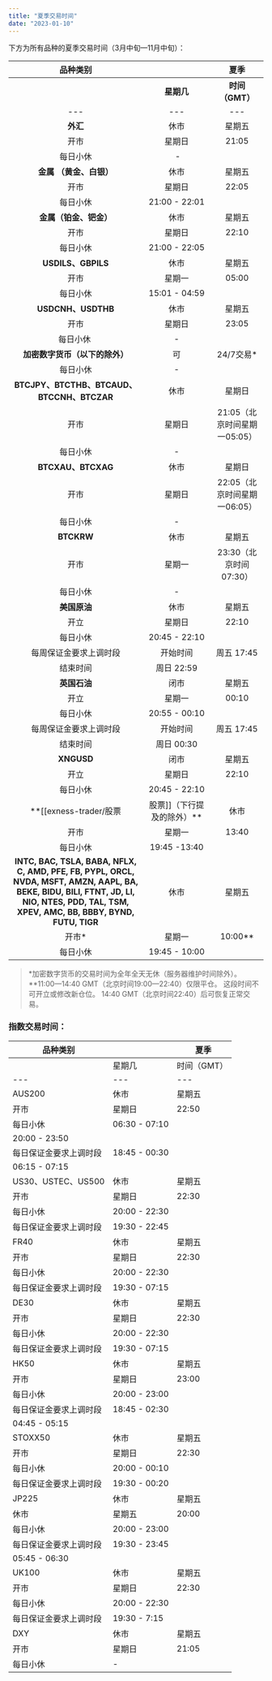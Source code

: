 ```yaml
---
title: "夏季交易时间"
date: "2023-01-10"
---
```


下方为所有品种的夏季交易时间（3月中旬—11月中旬）：

| **品种类别**|   | **夏季** |
|:---:|:---:|:---:|
|   | **星期几** | **时间（GMT）** |
| --- | --- | --- |
| **外汇** | 休市 | 星期五 | 20:59 |
| 开市 | 星期日 | 21:05 |
| 每日小休 |  - |
| **金属 （黄金、白银）** | 休市 | 星期五 | 20:59 |
| 开市 | 星期日 | 22:05 |
| 每日小休 | 21:00 - 22:01 |
| **金属（铂金、钯金）** | 休市 | 星期五 | 20:59 |
| 开市 | 星期日 | 22:10 |
| 每日小休 | 21:00 - 22:05 |
| **USDILS、GBPILS** | 休市 | 星期五 | 15:00 |
| 开市 | 星期一 | 05:00 |
| 每日小休 | 15:01 - 04:59 |
| **USDCNH、USDTHB** | 休市 | 星期五 | 20:59 |
| 开市 | 星期日 | 23:05 |
| 每日小休  | - |
| **加密数字货币（以下的除外）** | 可 | 24/7交易* |
| 每日小休 | - |
|**BTCJPY、BTCTHB、BTCAUD、BTCCNH、BTCZAR**| 休市 | 星期日 | 20:35（北京时间星期一04:35） |
| 开市 | 星期日 | 21:05（北京时间星期一05:05） |
| 每日小休 | - |
| **BTCXAU、BTCXAG**| 休市 | 星期日 | 21:35（北京时间星期一05:35） |
| 开市 | 星期日 | 22:05（北京时间星期一06:05） |
| 每日小休 | - |
| **BTCKRW**| 休市 | 星期五 | 21:00（北京时间星期六05:00） |
| 开市 | 星期一 | 23:30（北京时间07:30） |
| 每日小休 | - |
| **美国原油**  | 休市 | 星期五 | 20:45 |
| 开立 | 星期日 | 22:10 |
| 每日小休 | 20:45 - 22:10 |
| 每周保证金要求上调时段 | 开始时间 | 周五 17:45 |
| 结束时间 | 周日 22:59 |
| **英国石油** | 闭市 | 星期五 | 20:55 |
| 开立 | 星期一 | 00:10 |
| 每日小休 | 20:55 - 00:10 |
| 每周保证金要求上调时段 | 开始时间 | 周五 17:45 |
| 结束时间 | 周日 00:30 |
| **XNGUSD** | 闭市 | 星期五 | 20:45 |
| 开立 | 星期日 | 22:10 |
| 每日小休 | 20:45 - 22:10 |
| **[[exness-trader/股票|股票]]（下行提及的除外）** | 休市 | 星期五 | 19:45 |
| 开市 | 星期一 | 13:40 |
| 每日小休 | 19:45 -13:40 |
| **INTC, BAC, TSLA, BABA, NFLX, C, AMD, PFE, FB, PYPL, ORCL, NVDA, MSFT, AMZN, AAPL, BA, BEKE, BIDU, BILI, FTNT, JD, LI, NIO, NTES, PDD, TAL, TSM, XPEV, AMC, BB, BBBY, BYND, FUTU, TIGR** | 休市 | 星期五 | 19:45 |
| 开市* | 星期一 | 10:00** |
| 每日小休 | 19:45 - 10:00 |

> *加密数字货币的交易时间为全年全天无休（服务器维护时间除外）。
> **11:00—14:40 GMT（北京时间19:00—22:40）仅限平仓。 这段时间不可开立或修改新仓位。 14:40 GMT（北京时间22:40）后可恢复正常交易。

### **指数交易时间**：

| 品种类别|   | 夏季 |
| --- | --- | --- |
|   | 星期几 | 时间（GMT） |
| --- | --- | --- |
| AUS200 | 休市 | 星期五 | 20:00 |
| 开市 | 星期日 | 22:50 |
| 每日小休 | 06:30 - 07:10 |
| 20:00 - 23:50 |
| 每日保证金要求上调时段 | 18:45 - 00:30 |
| 06:15 - 07:15 |
| US30、USTEC、US500 | 休市 | 星期五 | 20:00 |
| 开市 | 星期日 | 22:30 |
| 每日小休 | 20:00 - 22:30 |
| 每日保证金要求上调时段 | 19:30 - 22:45 |
| FR40 | 休市 | 星期五 | 20:00 |
| 开市 | 星期日 | 22:30 |
| 每日小休 | 20:00 - 22:30 |
| 每日保证金要求上调时段 | 19:30 - 07:15 |
| DE30 | 休市 | 星期五 | 20:00 |
| 开市 | 星期日 | 22:30 |
| 每日小休 | 20:00 - 22:30 |
| 每日保证金要求上调时段 | 19:30 - 07:15 |
| HK50 | 休市 | 星期五 | 20:00 |
| 开市 | 星期日 | 23:00 |
| 每日小休 | 20:00 - 23:00 |
| 每日保证金要求上调时段 | 18:45 - 02:30 |
| 04:45 - 05:15 |
| STOXX50 | 休市 | 星期五 | 20:00 |
| 开市 | 星期日 | 22:30 |
| 每日小休 | 20:00 - 00:10 |
| 每日保证金要求上调时段 | 19:30 - 00:20 |
| JP225 | 休市 | 星期五 | 20:00 |
| 休市 | 星期五 | 20:00 |
| 每日小休 | 20:00 - 23:00 |
| 每日保证金要求上调时段 | 19:30 - 23:45 |
| 05:45 - 06:30 |
| UK100 | 休市 | 星期五 | 20:00 |
| 开市 | 星期日 | 22:30 |
| 每日小休 | 20:00 - 22:30 |
| 每日保证金要求上调时段 | 19:30 - 7:15 |
| DXY | 休市 | 星期五 | 20:59 |
| 开市 | 星期日 | 21:05 |
| 每日小休 | - |
